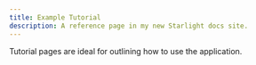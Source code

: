 ```yaml
---
title: Example Tutorial
description: A reference page in my new Starlight docs site.
---
```


Tutorial pages are ideal for outlining how to use the application.
